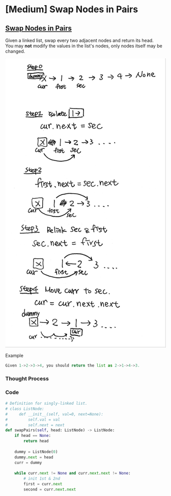 # \[Medium\] Swap Nodes in Pairs

## [Swap Nodes in Pairs](https://leetcode.com/problems/swap-nodes-in-pairs/)

Given a linked list, swap every two adjacent nodes and return its head.  
You may **not** modify the values in the list's nodes, only nodes itself may be changed.

![](../../.gitbook/assets/swapnodes.jpg)

Example

```python
Given 1->2->3->4, you should return the list as 2->1->4->3.
```

### Thought Process

### Code

```python
# Definition for singly-linked list.
# class ListNode:
#     def __init__(self, val=0, next=None):
#         self.val = val
#         self.next = next
def swapPairs(self, head: ListNode) -> ListNode:
    if head == None:
        return head
        
    dummy = ListNode(0)
    dummy.next = head
    curr = dummy
    
    while curr.next != None and curr.next.next != None:
        # init 1st & 2nd
        first = curr.next
        second = curr.next.next
        
        
        
        
```

